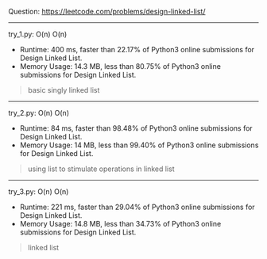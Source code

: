 Question: https://leetcode.com/problems/design-linked-list/

---

try_1.py: O(n) O(n)
* Runtime: 400 ms, faster than 22.17% of Python3 online submissions for Design Linked List.
* Memory Usage: 14.3 MB, less than 80.75% of Python3 online submissions for Design Linked List.

> basic singly linked list

---

try_2.py: O(n) O(n)
* Runtime: 84 ms, faster than 98.48% of Python3 online submissions for Design Linked List.
* Memory Usage: 14 MB, less than 99.40% of Python3 online submissions for Design Linked List.

> using list to stimulate operations in linked list

---

try_3.py: O(n) O(n)

* Runtime: 221 ms, faster than 29.04% of Python3 online submissions for Design Linked List.
* Memory Usage: 14.8 MB, less than 34.73% of Python3 online submissions for Design Linked List.

> linked list